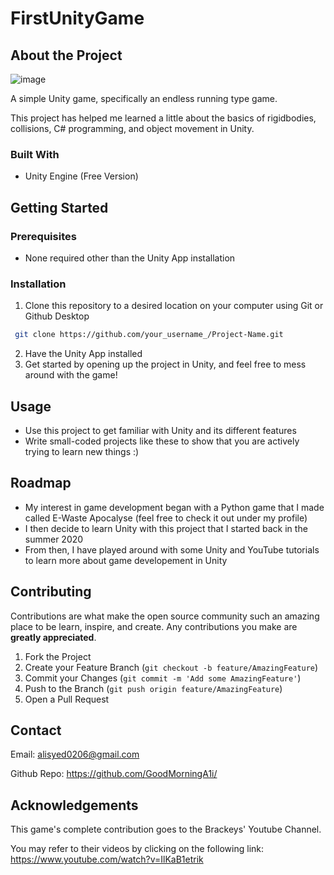 # FirstUnityGame

## About the Project

![image](https://user-images.githubusercontent.com/52847195/113425360-b58e0a00-939f-11eb-842a-50bb31576f32.png)

A simple Unity game, specifically an endless running type game. 

This project has helped me learned a little about the basics of rigidbodies, collisions, C# programming, and object movement in Unity. 

### Built With

- Unity Engine (Free Version)

## Getting Started

### Prerequisites

- None required other than the Unity App installation

### Installation

1. Clone this repository to a desired location on your computer using Git or Github Desktop
  ```sh
   git clone https://github.com/your_username_/Project-Name.git
   ``` 
 2. Have the Unity App installed
 3. Get started by opening up the project in Unity, and feel free to mess around with the game!

## Usage

- Use this project to get familiar with Unity and its different features
- Write small-coded projects like these to show that you are actively trying to learn new things :)

## Roadmap

- My interest in game development began with a Python game that I made called E-Waste Apocalyse (feel free to check it out under my profile)
- I then decide to learn Unity with this project that I started back in the summer 2020
- From then, I have played around with some Unity and YouTube tutorials to learn more about game developement in Unity

## Contributing

Contributions are what make the open source community such an amazing place to be learn, inspire, and create. Any contributions you make are **greatly appreciated**.

1. Fork the Project
2. Create your Feature Branch (`git checkout -b feature/AmazingFeature`)
3. Commit your Changes (`git commit -m 'Add some AmazingFeature'`)
4. Push to the Branch (`git push origin feature/AmazingFeature`)
5. Open a Pull Request

## Contact

Email: alisyed0206@gmail.com

Github Repo: https://github.com/GoodMorningA1i/

## Acknowledgements

This game's complete contribution goes to the Brackeys' Youtube Channel.

You may refer to their videos by clicking on the following link: https://www.youtube.com/watch?v=IlKaB1etrik
